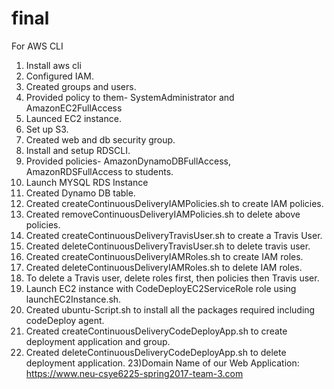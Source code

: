 # final
For AWS CLI

1) Install aws cli
2) Configured IAM.
3) Created groups and users.
4) Provided policy to them- SystemAdministrator and AmazonEC2FullAccess
5) Launced EC2 instance.
6) Set up S3.
7) Created web and db security group.
8) Install and setup RDSCLI.
9) Provided policies- AmazonDynamoDBFullAccess, AmazonRDSFullAccess to students.
10) Launch MYSQL RDS Instance
11) Created Dynamo DB table.
12) Created createContinuousDeliveryIAMPolicies.sh to create IAM policies.
13) Created removeContinuousDeliveryIAMPolicies.sh to delete above policies.
14) Created createContinuousDeliveryTravisUser.sh to create a Travis User.
15) Created deleteContinuousDeliveryTravisUser.sh to delete travis user.
16) Created createContinuousDeliveryIAMRoles.sh to create IAM roles.
17) Created deleteContinuousDeliveryIAMRoles.sh to delete IAM roles.
18) To delete a Travis user, delete roles first, then policies then Travis user.
19) Launch EC2 instance with CodeDeployEC2ServiceRole role using launchEC2Instance.sh.
20) Created ubuntu-Script.sh to install all the packages required including codeDeploy agent.
21) Created createContinuousDeliveryCodeDeployApp.sh to create deployment application and group.
22) Created deleteContinuousDeliveryCodeDeployApp.sh to delete deployment application.
23)Domain Name of our Web Application: https://www.neu-csye6225-spring2017-team-3.com
